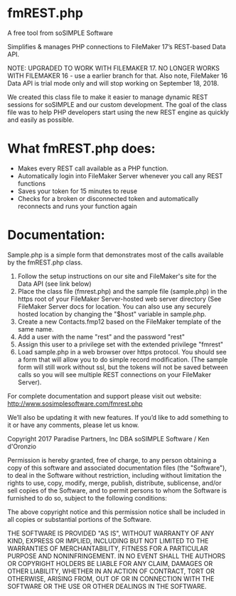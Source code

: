 # fmREST.php

A free tool from soSIMPLE Software

Simplifies & manages PHP connections to FileMaker 17’s REST-based Data API.

NOTE: UPGRADED TO WORK WITH FILEMAKER 17. NO LONGER WORKS WITH FILEMAKER 16 - use a earlier branch for that. 
Also note, FileMaker 16 Data API is trial mode only and will stop working on September 18, 2018.

We created this class file to make it easier to manage dynamic REST sessions for soSIMPLE and our custom development. The goal of the class file was to help PHP developers start using the new REST engine as quickly and easily as possible.

# What fmREST.php does:

- Makes every REST call available as a PHP function.
- Automatically login into FileMaker Server whenever you call any REST functions
- Saves your token for 15 minutes to reuse
- Checks for a broken or disconnected token and automatically reconnects and runs your function again

# Documentation:
Sample.php is a simple form that demonstrates most of the calls available by the fmREST.php class.

1. Follow the setup instructions on our site and FileMaker's site for the Data API (see link below)
2. Place the class file (fmrest.php) and the sample file (sample.php) in the https root of your FileMaker Server-hosted web server directory (See FileMaker Server docs for location. You can also use any securely hosted location by changing the "$host" variable in sample.php.
3. Create a new Contacts.fmp12 based on the FileMaker template of the same name.
4. Add a user with the name "rest" and the password "rest" 
5. Assign this user to a privilege set with the extended privilege "fmrest" 
6. Load sample.php in a web browser over https protocol. You should see a form that will allow you to do simple record modification. (The sample form will still work without ssl, but the tokens will not be saved between calls so you will see multiple REST connections on your FileMaker Server).

For complete documentation and support please visit out website:
http://www.sosimplesoftware.com/fmrest.php

We’ll also be updating it with new features. If you’d like to add something to it or have any comments, please let us know.

Copyright 2017 Paradise Partners, Inc DBA soSIMPLE Software / Ken d'Oronzio

Permission is hereby granted, free of charge, to any person obtaining a copy of this software and associated documentation files (the "Software"), to deal in the Software without restriction, including without limitation the rights to use, copy, modify, merge, publish, distribute, sublicense, and/or sell copies of the Software, and to permit persons to whom the Software is furnished to do so, subject to the following conditions:

The above copyright notice and this permission notice shall be included in all copies or substantial portions of the Software.

THE SOFTWARE IS PROVIDED "AS IS", WITHOUT WARRANTY OF ANY KIND, EXPRESS OR IMPLIED, INCLUDING BUT NOT LIMITED TO THE WARRANTIES OF MERCHANTABILITY, FITNESS FOR A PARTICULAR PURPOSE AND NONINFRINGEMENT. IN NO EVENT SHALL THE AUTHORS OR COPYRIGHT HOLDERS BE LIABLE FOR ANY CLAIM, DAMAGES OR OTHER LIABILITY, WHETHER IN AN ACTION OF CONTRACT, TORT OR OTHERWISE, ARISING FROM, OUT OF OR IN CONNECTION WITH THE SOFTWARE OR THE USE OR OTHER DEALINGS IN THE SOFTWARE.
